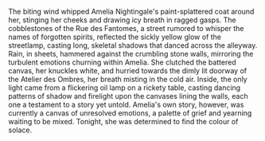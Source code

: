 The biting wind whipped Amelia Nightingale's paint-splattered coat around her, stinging her cheeks and drawing icy breath in ragged gasps.  The cobblestones of the Rue des Fantomes, a street rumored to whisper the names of forgotten spirits, reflected the sickly yellow glow of the streetlamp, casting long, skeletal shadows that danced across the alleyway.  Rain, in sheets, hammered against the crumbling stone walls, mirroring the turbulent emotions churning within Amelia.  She clutched the battered canvas, her knuckles white, and hurried towards the dimly lit doorway of the Atelier des Ombres, her breath misting in the cold air.  Inside, the only light came from a flickering oil lamp on a rickety table, casting dancing patterns of shadow and firelight upon the canvases lining the walls, each one a testament to a story yet untold.  Amelia's own story, however, was currently a canvas of unresolved emotions, a palette of grief and yearning waiting to be mixed. Tonight, she was determined to find the colour of solace.
